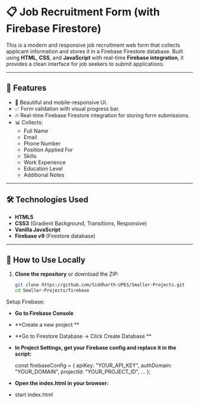 # 📋 Job Recruitment Form (with Firebase Firestore)

This is a modern and responsive job recruitment web form that collects applicant information and stores it in a Firebase Firestore database. Built using **HTML**, **CSS**, and **JavaScript** with real-time **Firebase integration**, it provides a clean interface for job seekers to submit applications.

---

## 🔧 Features

- 🎨 Beautiful and mobile-responsive UI.
- ✅ Form validation with visual progress bar.
- 🔥 Real-time Firebase Firestore integration for storing form submissions.
- 📊 Collects:
  - Full Name
  - Email
  - Phone Number
  - Position Applied For
  - Skills
  - Work Experience
  - Education Level
  - Additional Notes

---

## 🛠 Technologies Used

- **HTML5**
- **CSS3** (Gradient Background, Transitions, Responsive)
- **Vanilla JavaScript**
- **Firebase v9** (Firestore database)

---

## 🚀 How to Use Locally

1. **Clone the repository** or download the ZIP:
   ```bash
   git clone https://github.com/Siddharth-UPES/Smaller-Projects.git
   cd Smaller-Projects/firebase

Setup Firebase:

- **Go to Firebase Console**
- **Create a new project **
- **Go to Firestore Database → Click Create Database **
- **In Project Settings, get your Firebase config and replace it in the script:**

  const firebaseConfig = {
  apiKey: "YOUR_API_KEY",
  authDomain: "YOUR_DOMAIN",
  projectId: "YOUR_PROJECT_ID",
  ...
  };

- **Open the index.html in your browser:**
-   start index.html
